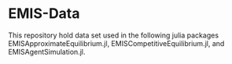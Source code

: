 # EMIS-Data

This repository hold data set used in the following julia packages EMISApproximateEquilibrium.jl, EMISCompetitiveEquilibrium.jl, and EMISAgentSimulation.jl.
